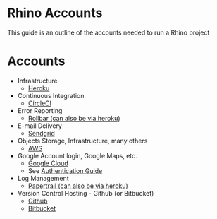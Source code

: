 # Rhino Accounts

This guide is an outline of the accounts needed to run a Rhino project

# Accounts

- Infrastructure
  - [Heroku](https://signup.heroku.com/)
- Continuous Integration
  - [CircleCI](https://circleci.com/signup/)
- Error Reporting
  - [Rollbar (can also be via heroku)](https://rollbar.com/signup/)
- E-mail Delivery
  - [Sendgrid](https://signup.sendgrid.com/)
- Objects Storage, Infrastructure, many others
  - [AWS](https://portal.aws.amazon.com/billing/signup#/start)
- Google Account login, Google Maps, etc.
  - [Google Cloud](https://cloud.google.com/)
  - See [Authentication Guide](auth.html#omniauth-oauth2-providers)
- Log Management
  - [Papertrail (can also be via heroku)](https://papertrailapp.com/signup?plan=free&_ga=2.66554222.1782884111.1642422007-1099630464.1642422007)
- Version Control Hosting - Github (or Bitbucket)
  - [Github](https://github.com/join?plan=free&ref_cta=Sign%20up%20for%20free&ref_loc=hero&ref_page=%2Fteam&setup_organization=true&source=team)
  - [Bitbucket](https://id.atlassian.com/signup?application=bitbucket)
